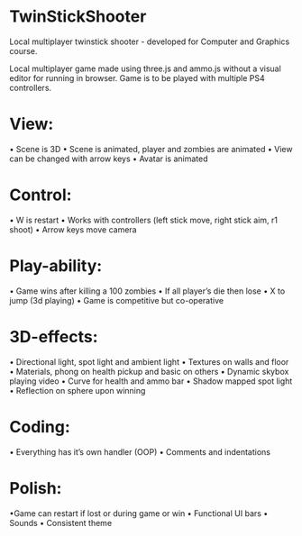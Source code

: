 # TwinStickShooter

Local multiplayer twinstick shooter - developed for Computer and Graphics course.

Local multiplayer game made using three.js and ammo.js without a visual editor for running in browser. Game is to be played with multiple PS4 controllers. 

# View: 
  • Scene is 3D 
  • Scene is animated, player and zombies are animated 
  • View can be changed with arrow keys 
  • Avatar is animated 
# Control: 
  • W is restart 
  • Works with controllers (left stick move, right stick aim, r1 shoot) 
  • Arrow keys move camera 
# Play-ability: 
  • Game wins after killing a 100 zombies 
  • If all player’s die then lose 
  • X to jump (3d playing) 
  • Game is competitive but co-operative 
# 3D-effects: 
  • Directional light, spot light and ambient light 
  • Textures on walls and floor 
  • Materials, phong on health pickup and basic on others 
  • Dynamic skybox playing video 
  • Curve for health and ammo bar 
  • Shadow mapped spot light 
  • Reflection on sphere upon winning 
# Coding: 
  • Everything has it’s own handler (OOP) 
  • Comments and indentations 
# Polish: 
  •Game can restart if lost or during game or win 
  • Functional UI bars 
  • Sounds 
  • Consistent theme 
